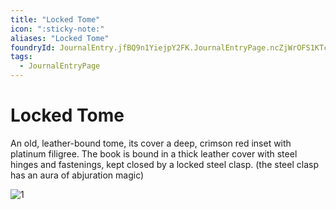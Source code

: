 ```yaml
---
title: "Locked Tome"
icon: ":sticky-note:"
aliases: "Locked Tome"
foundryId: JournalEntry.jfBQ9n1YiejpY2FK.JournalEntryPage.ncZjWrOFS1KTc9TD
tags:
  - JournalEntryPage
---
```


# Locked Tome
An old, leather-bound tome, its cover a deep, crimson red inset with platinum filigree. The book is bound in a thick leather cover with steel hinges and fastenings, kept closed by a locked steel clasp. (the steel clasp has an aura of abjuration magic)

![1](ddb-images\adventures\misc\TomeOfStrahd.webp)
